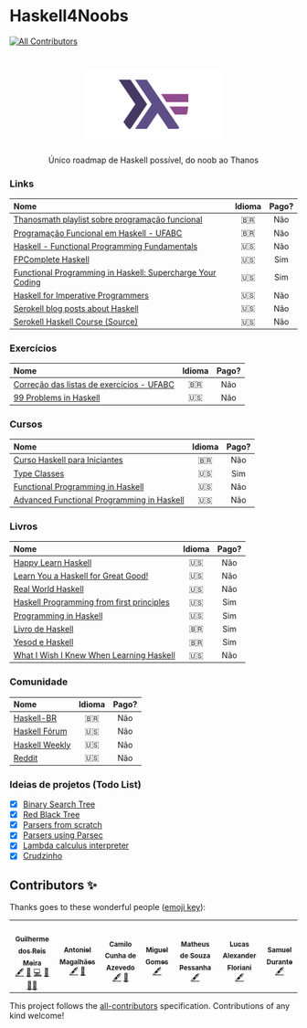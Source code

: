 # Haskell4Noobs
<!-- ALL-CONTRIBUTORS-BADGE:START - Do not remove or modify this section -->
[![All Contributors](https://img.shields.io/badge/all_contributors-7-orange.svg?style=flat-square)](#contributors-)
<!-- ALL-CONTRIBUTORS-BADGE:END -->

<h1 align="center">
  <img src="./images/icon.png" alt="haskell" width="240">
</h1>

<p align="center">Único roadmap de Haskell possível, do noob ao Thanos</p>

### Links
| Nome  | Idioma | Pago? |
|:--    |:--:    |:--:   |
| [Thanosmath playlist sobre programação funcional](https://www.youtube.com/playlist?list=PLlWL3aOWFGDiNA6VIeunnAlg8lsQkevTk)   | 🇧🇷 | Não |
| [Programação Funcional em Haskell - UFABC](https://www.youtube.com/playlist?list=PLYItvall0TqJ25sVTLcMhxsE0Hci58mpQ)          | 🇧🇷 | Não |
| [Haskell - Functional Programming Fundamentals](https://www.youtube.com/playlist?list=PLoJC20gNfC2gpI7Dl6fg8uj1a-wfnWTH8) | 🇺🇸 | Não
| [FPComplete Haskell](https://www.fpcomplete.com/haskell/) | 🇺🇸 | Sim |
| [Functional Programming in Haskell: Supercharge Your Coding](https://www.futurelearn.com/courses/functional-programming-haskell) | 🇺🇸 | Sim |
| [Haskell for Imperative Programmers](https://youtube.com/playlist?list=PLe7Ei6viL6jGp1Rfu0dil1JH1SHk9bgDV) | 🇺🇸 | Não |
| [Serokell blog posts about Haskell](https://serokell.io/blog/haskell) | 🇺🇸 | Não |
| [Serokell Haskell Course (Source)](https://github.com/serokell/hse-haskell-course-src) | 🇺🇸 | Não |

### Exercícios
| Nome  | Idioma | Pago? |
|:--    |:--:    |:--:   |
| [Correção das listas de exercícios - UFABC](https://www.youtube.com/playlist?list=PLYItvall0TqJU369ZZ2oNN9mrhLX6Myqk)  | 🇧🇷 | Não |
| [99 Problems in Haskell](https://wiki.haskell.org/H-99:_Ninety-Nine_Haskell_Problems)  | 🇺🇸 | Não |

### Cursos
| Nome  | Idioma | Pago? |
|:--    |:--:    |:--:   |
| [Curso Haskell para Iniciantes](https://www.udemy.com/course/curso-haskell/) | 🇧🇷 | Não |
| [Type Classes](https://typeclasses.com/) | 🇺🇸 | Sim |
| [Functional Programming in Haskell](https://www.youtube.com/watch?v=a0fPHkzK36I&list=PLF1Z-APd9zK7usPMx3LGMZEHrECUGodd3) | 🇺🇸 | Não |
| [Advanced Functional Programming in Haskell](https://www.youtube.com/watch?v=-qhbNGghVfc&list=PLF1Z-APd9zK5uFc8FKr_di9bfsYv8-lbc) | 🇺🇸 | Não |

### Livros
| Nome  | Idioma | Pago? |
|:--    |:--:    |:--:   |
| [Happy Learn Haskell](http://www.happylearnhaskelltutorial.com/) | 🇺🇸 | Não |
| [Learn You a Haskell for Great Good!](http://learnyouahaskell.com/chapters) | 🇺🇸 | Não |
| [Real World Haskell](http://book.realworldhaskell.org/read/) | 🇺🇸 | Não |
| [Haskell Programming from first principles](https://haskellbook.com/) | 🇺🇸 | Sim |
| [Programming in Haskell](http://www.cs.nott.ac.uk/~pszgmh/pih.html) | 🇺🇸 | Sim |
| [Livro de Haskell](https://www.casadocodigo.com.br/products/livro-haskell) | 🇧🇷 | Sim |
| [Yesod e Haskell](https://www.casadocodigo.com.br/products/livro-yesod-haskell) | 🇧🇷 | Sim |
| [What I Wish I Knew When Learning Haskell](http://dev.stephendiehl.com/hask/) | 🇺🇸 | Não |

### Comunidade
| Nome  | Idioma | Pago? |
|:--    |:--:    |:--:   |
| [Haskell-BR](https://t.me/haskellbr) | 🇧🇷 | Não |
| [Haskell Fórum](https://discourse.haskell.org) | 🇺🇸 | Não |
| [Haskell Weekly](https://haskellweekly.news/) | 🇺🇸 | Não |
| [Reddit](https://www.reddit.com/r/haskell/) | 🇺🇸 | Não |

### Ideias de projetos (Todo List)

- [x] [Binary Search Tree](https://github.com/Guilherme775/bst-haskell)
- [x] [Red Black Tree](https://github.com/Guilherme775/RBTree-Haskell)
- [x] [Parsers from scratch](https://github.com/Guilherme775/Parsers-Scratch)
- [x] [Parsers using Parsec](https://github.com/Guilherme775/Parsers-Parsec)
- [x] [Lambda calculus interpreter](https://github.com/Guilherme775/Lambdinha)
- [x] [Crudzinho](https://github.com/Guilherme775/Haskell-CRUD)

## Contributors ✨

Thanks goes to these wonderful people ([emoji key](https://allcontributors.org/docs/en/emoji-key)):

<!-- ALL-CONTRIBUTORS-LIST:START - Do not remove or modify this section -->
<!-- prettier-ignore-start -->
<!-- markdownlint-disable -->
<table>
  <tr>
    <td align="center"><a href="https://github.com/Guilherme775"><img src="https://avatars.githubusercontent.com/u/55771765?v=4?s=100" width="100px;" alt=""/><br /><sub><b>Guilherme dos Reis Meira</b></sub></a><br /><a href="#content-Guilherme775" title="Content">🖋</a> <a href="https://github.com/Guilherme775/Haskell4Noobs/commits?author=Guilherme775" title="Documentation">📖</a> <a href="https://github.com/Guilherme775/Haskell4Noobs/commits?author=Guilherme775" title="Code">💻</a> <a href="#maintenance-Guilherme775" title="Maintenance">🚧</a> <a href="#mentoring-Guilherme775" title="Mentoring">🧑‍🏫</a></td>
    <td align="center"><a href="https://github.com/antoniel"><img src="https://avatars.githubusercontent.com/u/17225358?v=4?s=100" width="100px;" alt=""/><br /><sub><b>Antoniel Magalhães</b></sub></a><br /><a href="#content-antoniel" title="Content">🖋</a> <a href="https://github.com/Guilherme775/Haskell4Noobs/commits?author=antoniel" title="Documentation">📖</a></td>
    <td align="center"><a href="https://github.com/Camilotk"><img src="https://avatars.githubusercontent.com/u/30880723?v=4?s=100" width="100px;" alt=""/><br /><sub><b>Camilo Cunha de Azevedo</b></sub></a><br /><a href="#content-Camilotk" title="Content">🖋</a> <a href="https://github.com/Guilherme775/Haskell4Noobs/commits?author=Camilotk" title="Documentation">📖</a></td>
    <td align="center"><a href="https://github.com/miguel-nascimento"><img src="https://avatars.githubusercontent.com/u/31226227?v=4?s=100" width="100px;" alt=""/><br /><sub><b>Miguel Gomes</b></sub></a><br /><a href="#content-miguel-nascimento" title="Content">🖋</a></td>
    <td align="center"><a href="https://github.com/matdsoupe"><img src="https://avatars.githubusercontent.com/u/44469426?v=4?s=100" width="100px;" alt=""/><br /><sub><b>Matheus de Souza Pessanha</b></sub></a><br /><a href="#content-matdsoupe" title="Content">🖋</a></td>
    <td align="center"><a href="https://sourcerer.io/lucasfloriani"><img src="https://avatars.githubusercontent.com/u/36285126?v=4?s=100" width="100px;" alt=""/><br /><sub><b>Lucas Alexander Floriani</b></sub></a><br /><a href="#content-lucasfloriani" title="Content">🖋</a></td>
    <td align="center"><a href="https://github.com/samueldurantes"><img src="https://avatars.githubusercontent.com/u/44513615?v=4?s=100" width="100px;" alt=""/><br /><sub><b>Samuel Durante</b></sub></a><br /><a href="#content-samueldurantes" title="Content">🖋</a></td>
  </tr>
</table>

<!-- markdownlint-restore -->
<!-- prettier-ignore-end -->

<!-- ALL-CONTRIBUTORS-LIST:END -->

This project follows the [all-contributors](https://github.com/all-contributors/all-contributors) specification. Contributions of any kind welcome!
